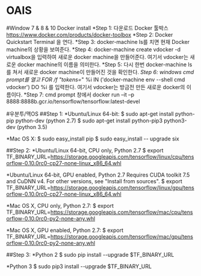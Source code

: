 # OAIS

#Window 7 & 8 & 10
Docker install
*Step 1: 
다운로드 Docker 툴박스 https://www.docker.com/products/docker-toolbox
*Step 2: 
Docker Quickstart Terminal 을 연다.
*Step 3: 
docker-machine ls를 치면 현재 Docker machine의 상황을 보여준다.
*Step 4: 
docker-machine create vdocker -d virtualbox을 입력하여 새로운 docker machine을 만들어준다. 여기서 vdocker는 새로운 docker machine의 이름을 의미한다.
*Step 5: 
다시 한번 docker-machine ls를 쳐서 새로운 docker machine이 만들어진 것을 확인한다.
*Step 6: 
windows cmd prompt를 열고 FOR /f "tokens=*" %i IN ('docker-machine env --shell cmd vdocker') DO %i 를 입력한다. 여기서 vdocker는 방금전 만든 새로운 docker의 이름이다.
*Step 7: 
cmd prompt 창에서 docker run –it –p 8888:8888b.gcr.io/tensorflow/tensorflow:latest-devel 


#우분투/맥OS
##Step 1:
 *Ubuntu/Linux 64-bit:
	$ sudo apt-get install python-pip python-dev (python 2.7)
	$ sudo apt-get install python-pip3 python3-dev (python 3.5)
	
 *Mac OS X:
	$ sudo easy_install pip
	$ sudo easy_install -- upgrade six

##Step 2:
 *Ubuntu/Linux 64-bit, CPU only, Python 2.7
	$ export TF_BINARY_URL=https://storage.googleapis.com/tensorflow/linux/cpu/tensorflow-0.10.0rc0-cp27-none-linux_x86_64.whl

 *Ubuntu/Linux 64-bit, GPU enabled, Python 2.7
 Requires CUDA toolkit 7.5 and CuDNN v4. For other versions, see "Install from sources".
$ export TF_BINARY_URL=https://storage.googleapis.com/tensorflow/linux/gpu/tensorflow-0.10.0rc0-cp27-none-linux_x86_64.whl

 *Mac OS X, CPU only, Python 2.7:
	$ export TF_BINARY_URL=https://storage.googleapis.com/tensorflow/mac/cpu/tensorflow-0.10.0rc0-py2-none-any.whl

 *Mac OS X, GPU enabled, Python 2.7:
	$ export TF_BINARY_URL=https://storage.googleapis.com/tensorflow/mac/gpu/tensorflow-0.10.0rc0-py2-none-any.whl


##Step 3:
 *Python 2
$ sudo pip install --upgrade $TF_BINARY_URL

 *Python 3
$ sudo pip3 install --upgrade $TF_BINARY_URL
